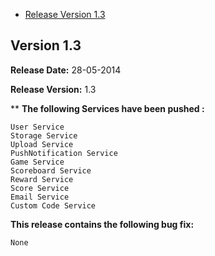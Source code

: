 * [Release Version 1.3](https://github.com/shephertz/App42_Cocos2DX_SDK/blob/master/Change%20Log.md#version-13)

## Version 1.3
 

**Release Date:** 28-05-2014

**Release Version:** 1.3

**
**The following Services have been pushed :**

```
User Service
Storage Service
Upload Service
PushNotification Service
Game Service
Scoreboard Service
Reward Service
Score Service
Email Service
Custom Code Service
```

**This release contains the following bug fix:**

```
None
```

